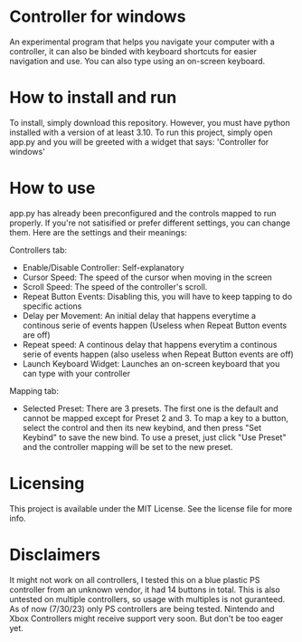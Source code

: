 # Controller for windows
An experimental program that helps you navigate your computer with a controller, it can also be binded
with keyboard shortcuts for easier navigation and use. You can also type using an on-screen keyboard.

# How to install and run
To install, simply download this repository. However, you must have python installed with a version of at least 3.10.
To run this project, simply open app.py and you will be greeted with a widget that says: 'Controller for windows'

# How to use
app.py has already been preconfigured and the controls mapped to run properly. If you're not satisified
or prefer different settings, you can change them. Here are the settings and their meanings:

Controllers tab:
* Enable/Disable Controller: Self-explanatory
* Cursor Speed: The speed of the cursor when moving in the screen
* Scroll Speed: The speed of the controller's scroll.
* Repeat Button Events: Disabling this, you will have to keep tapping to do specific actions
* Delay per Movement: An initial delay that happens everytime a continous serie of events happen (Useless when Repeat Button events are off)
* Repeat speed: A continous delay that happens everytim a continous serie of events happen (also useless when Repeat Button events are off)
* Launch Keyboard Widget: Launches an on-screen keyboard that you can type with your controller

Mapping tab:
* Selected Preset: There are 3 presets. The first one is the default and cannot be mapped except for Preset 2 and 3. To map a key to a button, select the control and then its new keybind, and then press "Set Keybind" to save the new bind. To use a preset, just click "Use Preset" and the controller mapping will be set to the new preset.

# Licensing
This project is available under the MIT License. See the license file for more info.
    
# Disclaimers
It might not work on all controllers, I tested this on a blue plastic PS controller from an unknown vendor, it had 14 buttons in total.
This is also untested on multiple controllers, so usage with multiples is not guranteed. As of now (7/30/23) only PS controllers are being tested. Nintendo and Xbox Controllers might receive support very soon. But don't be too eager yet. 